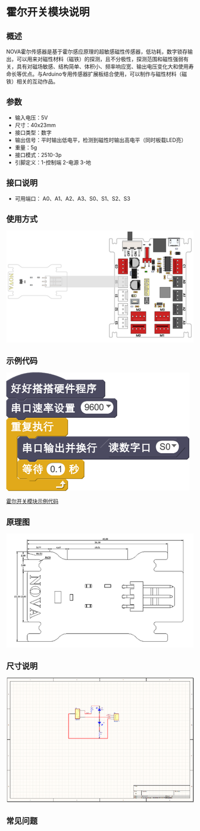 # 霍尔开关模块说明

## 概述
NOVA霍尔传感器是基于霍尔感应原理的超敏感磁性传感器，低功耗，数字锁存输出，可以用来对磁性材料（磁铁）的探测，且不分极性，探测范围和磁性强弱有关，具有对磁场敏感、结构简单、体积小、频率响应宽、输出电压变化大和使用寿命长等优点。与Arduino专用传感器扩展板结合使用，可以制作与磁性材料（磁铁）相关的互动作品。

## 参数
- 输入电压：5V
- 尺寸：40x23mm
- 接口类型：数字
- 输出信号：平时输出低电平，检测到磁性时输出高电平（同时板载LED亮）
- 重量：5g
- 接口模式：2510-3p
- 引脚定义：1-控制端 2-电源 3-地

## 接口说明
- 可用端口： A0、A1、A2、A3、S0、S1、S2、S3

## 使用方式
![](./images/41.png)

## 示例代码
![](./images/42.png)

[霍尔开关模块示例代码](http://www.haohaodada.com/show.php?id=947645)

## 原理图
![](./images/110.png)

## 尺寸说明
![](./images/109.png)

## 常见问题
